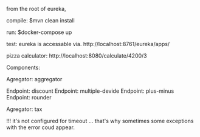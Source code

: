 from the root of eureka,

compile:
$mvn clean install

run:
$docker-compose up

test:
eureka is accessable via.
http://localhost:8761/eureka/apps/

pizza calculator:
http://localhost:8080/calculate/4200/3


Components:

Agregator: aggregator

Endpoint:   discount
Endpoint:   multiple-devide
Endpoint:   plus-minus
Endpoint:   rounder

Agregator:  tax


!!! it's not configured for timeout ... that's why sometimes some exceptions with the error coud appear.


